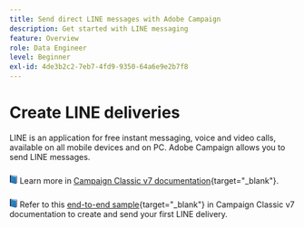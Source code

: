 ```yaml
---
title: Send direct LINE messages with Adobe Campaign
description: Get started with LINE messaging
feature: Overview
role: Data Engineer
level: Beginner
exl-id: 4de3b2c2-7eb7-4fd9-9350-64a6e9e2b7f8
---
```

# Create LINE deliveries

LINE is an application for free instant messaging, voice and video calls, available on all mobile devices and on PC. Adobe Campaign allows you to send LINE messages.


![](../assets/do-not-localize/book.png) Learn more in [Campaign Classic v7 documentation](https://experienceleague.adobe.com/docs/campaign-classic/using/sending-messages/line-channel.html){target="_blank"}.

![](../assets/do-not-localize/book.png) Refer to this [end-to-end sample](https://experienceleague.adobe.com/docs/campaign-classic/using/sending-messages/line-channel.html#example--create-and-send-a-personalized-line-message){target="_blank"} in Campaign Classic v7 documentation to create and send your first LINE delivery.
